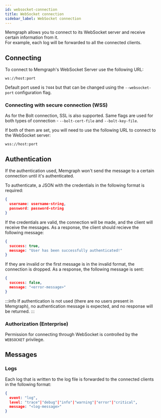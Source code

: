 ```yaml
---
id: websocket-connection
title: WebSocket connection
sidebar_label: WebSocket connection
---
```


Memgraph allows you to connect to its WebSocket server and receive certain information
from it.  
For example, each log will be forwarded to all the connected clients.


## Connecting

To connect to Memgraph's WebSocket Server use the following URL:

```plaintext
ws://host:port
```

Default port used is `7444` but that can be changed using the `--websocket-port` configuration
flag.

### Connecting with secure connection (WSS)

As for the Bolt connection, SSL is also supported.
Same flags are used for both types of connection - `--bolt-cert-file` and `--bolt-key-file`.

If both of them are set, you will need to use the following URL to connect
to the WebSocket server:

```plaintext
wss://host:port
```

## Authentication

If the authentication used, Memgraph won't send the message to a certain connection
until it's authenticated.

To authenticate, a JSON with the credentials in the following format is required:
```json
{
  username: username-string,
  password: password-string
}
```

If the credentials are valid, the connection will be made, and the client will receive
the messages. As a response, the client should recieve the following message:
```json
{
  success: true,
  message: "User has been successfully authenticated!"
}
```


If they are invalid or the first message is in the invalid format, the connection is dropped.
As a response, the following message is sent:
```json
{
  success: false,
  message: "<error-message>"
}
```

:::info
If authentication is not used (there are no users present in Memgraph), no authentication message
is expected, and no response will be returned.
:::


### Authorization (Enterprise)

Permission for connecting through WebSocket is controlled by the `WEBSOCKET` privilege.

## Messages

### Logs

Each log that is written to the log file is forwarded to the connected clients in the following
format:

```json
{
  event: "log",
  level: "trace"|"debug"|"info"|"warning"|"error"|"critical",
  message: "<log-message>"
}
```
